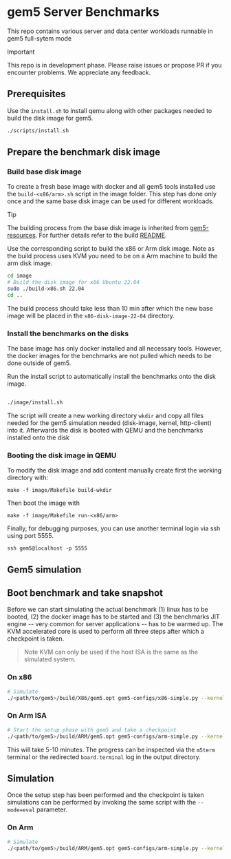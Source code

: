 # gem5 Server Benchmarks

This repo contains various server and data center workloads runnable in gem5 full-sytem mode

> [!IMPORTANT]
> This repo is in development phase. Please raise issues or propose PR if you encounter problems. We appreciate any feedback.






## Prerequisites

Use the `install.sh` to install qemu along with other packages needed to build the disk image for gem5.

```bash
./scripts/install.sh
```



## Prepare the benchmark disk image

### Build base disk image

To create a fresh base image with docker and all gem5 tools installed use the `build-<x86/arm>.sh` script in the image folder. This step has done only once and the same base disk image can be used for different workloads.

> [!TIP]
> The building process from the base disk image is inherited from [gem5-resources](https://github.com/gem5/gem5-resources). For further details refer to the build [README](./image/BUILDING.md).

Use the corresponding script to build the x86 or Arm disk image. Note as the build process uses KVM you need to be on a Arm machine to build the arm disk image.

```bash
cd image
# Build the disk image for x86 Ubuntu 22.04
sudo ./build-x86.sh 22.04   
cd ..
```

The build process should take less than 10 min after which the new base image will be placed in the `x86-disk-image-22-04` directory.


### Install the benchmarks on the disks

The base image has only docker installed and all necessary tools. However, the docker images for the benchmarks are not pulled which needs to be done outside of gem5.

Run the install script to automatically install the benchmarks onto the disk image.
```bash

./image/install.sh
```
The script will create a new working directory `wkdir` and copy all files needed for the gem5 simulation needed (disk-image, kernel, http-client) into it.
Afterwards the disk is booted with QEMU and the benchmarks installed onto the disk


### Booting the disk image in QEMU

To modify the disk image and add content manually create first the working directory with:
```
make -f image/Makefile build-wkdir 
```
Then boot the image with
```
make -f image/Makefile run-<x86/arm> 
```
Finally, for debugging purposes, you can use another terminal login via ssh using port 5555.
```
ssh gem5@localhost -p 5555
```



## Gem5 simulation

## Boot benchmark and take snapshot

Before we can start simulating the actual benchmark (1) linux has to be booted, (2) the docker image has to be started and (3) the benchmarks JIT engine -- very common for server applications -- has to be warmed up.
The KVM accelerated core is used to perform all three steps after which a checkpoint is taken.
> Note KVM can only be used if the host ISA is the same as the simulated system.

### On x86
```bash
# Simulate
./<path/to/gem5>/build/X86/gem5.opt gem5-configs/x86-simple.py --kernel wkdir/kernel --disk wkdir/disk.img --mode=setup 
```


### On Arm ISA

```bash
# Start the setup phase with gem5 and take a checkpoint
./<path/to/gem5>/build/ARM/gem5.opt gem5-configs/arm-simple.py --kernel wkdir/kernel --disk wkdir/disk.img --mode=setup
```
This will take 5-10 minutes. The progress can be inspected via the `m5term` terminal or the redirected `board.terminal` log in the output directory.


## Simulation

Once the setup step has been performed and the checkpoint is taken simulations can be performed by invoking the same script with the `--mode=eval` parameter.

### On Arm
```bash
# Simulate
./<path/to/gem5>/build/ARM/gem5.opt gem5-configs/arm-simple.py --kernel wkdir/kernel --disk wkdir/disk.img --mode=eval
```
